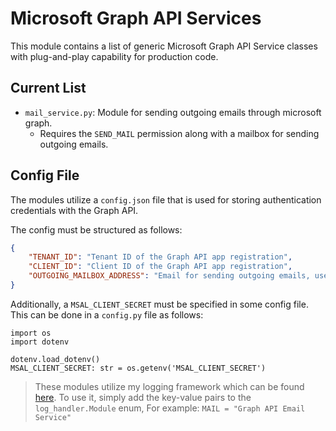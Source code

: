 # Microsoft Graph API Services

This module contains a list of generic Microsoft Graph API Service classes with plug-and-play capability for production code.

## Current List

- `mail_service.py`: Module for sending outgoing emails through microsoft graph.
	- Requires the `SEND_MAIL` permission along with a mailbox for sending outgoing emails.

## Config File

The modules utilize a `config.json` file that is used for storing authentication credentials with the Graph API.

The config must be structured as follows:

```json
{
	"TENANT_ID": "Tenant ID of the Graph API app registration",
	"CLIENT_ID": "Client ID of the Graph API app registration",
	"OUTGOING_MAILBOX_ADDRESS": "Email for sending outgoing emails, used by the `mail_service` module."
}
```

Additionally, a `MSAL_CLIENT_SECRET` must be specified in some config file. This can be done in a `config.py` file as follows:

```python3
import os
import dotenv

dotenv.load_dotenv()
MSAL_CLIENT_SECRET: str = os.getenv('MSAL_CLIENT_SECRET')
```

> These modules utilize my logging framework which can be found [here](https://github.com/leolion3/Portfolio/tree/master/Python/Logger). To use it, simply add the key-value pairs to the `log_handler.Module` enum, For example: `MAIL = "Graph API Email Service"`
